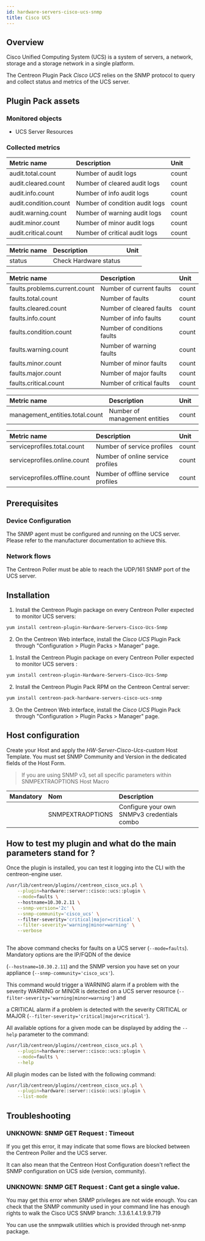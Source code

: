 ```yaml
---
id: hardware-servers-cisco-ucs-snmp
title: Cisco UCS
---
```


## Overview

Cisco Unified Computing System (UCS) is a system of servers, a network, storage and a storage network in a single platform.

The Centreon Plugin Pack *Cisco UCS* relies on the SNMP protocol to query and collect status and metrics of the UCS server.

## Plugin Pack assets

### Monitored objects

* UCS Server Resources

### Collected metrics 

<!--DOCUSAURUS_CODE_TABS-->

<!--Audit-Logs-->

| Metric name                  | Description                                | Unit  |
| :--------------------------- | :----------------------------------------- | :---- |
| audit.total.count            | Number of audit logs                       | count |
| audit.cleared.count          | Number of cleared audit logs               | count |                          
| audit.info.count             | Number of info audit logs                  | count |                      
| audit.condition.count        | Number of condition audit logs             | count |                             
| audit.warning.count          | Number of warning audit logs               | count |                            
| audit.minor.count            | Number of minor audit logs                 | count |                          
| audit.critical.count         | Number of critical audit logs              | count |                             

<!--Equipment-->

| Metric name | Description                                | Unit |
| :---------- | :----------------------------------------- | :--- |
| status      | Check Hardware status                      |      |

<!--Faults-->

| Metric name                   | Description                                | Unit  |
| :---------------------------- | :----------------------------------------- | :---- |
| faults.problems.current.count | Number of current faults                   | count |
| faults.total.count            | Number of faults                           | count |
| faults.cleared.count          | Number of cleared faults                   | count |
| faults.info.count             | Number of info faults                      | count |
| faults.condition.count        | Number of conditions faults                | count |
| faults.warning.count          | Number of warning faults                   | count |
| faults.minor.count            | Number of minor faults                     | count |
| faults.major.count            | Number of major faults                     | count |
| faults.critical.count         | Number of critical faults                  | count |

<!--Mgmt-Entities-->

| Metric name                     | Description                                | Unit  |
| :------------------------------ | :----------------------------------------- | :---- |
| management_entities.total.count | Number of management entities              | count |

<!--Service-Profile-->

| Metric name                   | Description                                | Unit  |
| :---------------------------- | :----------------------------------------- | :---- |
| serviceprofiles.total.count   | Number of service profiles                 | count |
| serviceprofiles.online.count  | Number of online service profiles          | count |
| serviceprofiles.offline.count | Number of offline service profiles         | count |


<!--END_DOCUSAURUS_CODE_TABS-->

## Prerequisites

### Device Configuration

The SNMP agent must be configured and running on the UCS server. Please refer to the manufacturer documentation to achieve this.

### Network flows

The Centreon Poller must be able to reach the UDP/161 SNMP port of the UCS server.

## Installation

<!--DOCUSAURUS_CODE_TABS-->

<!--Online IMP Licence & IT-100 Editions-->

1. Install the Centreon Plugin package on every Centreon Poller expected to monitor UCS servers:

```bash
yum install centreon-plugin-Hardware-Servers-Cisco-Ucs-Snmp
```

2. On the Centreon Web interface, install the *Cisco UCS* Plugin Pack through "Configuration > Plugin Packs > Manager" page.

<!--Offline IMP License-->

1. Install the Centreon Plugin package on every Centreon Poller expected to monitor UCS servers :

```bash
yum install centreon-plugin-Hardware-Servers-Cisco-Ucs-Snmp
```

2. Install the Centreon Plugin Pack RPM on the Centreon Central server:

```bash
yum install centreon-pack-hardware-servers-cisco-ucs-snmp
```

3. On the Centreon Web interface, install the *Cisco UCS* Plugin Pack through "Configuration > Plugin Packs > Manager" page.

<!--END_DOCUSAURUS_CODE_TABS-->

## Host configuration

Create your Host and apply the *HW-Server-Cisco-Ucs-custom* Host Template. You must set SNMP Community and Version in the dedicated fields of the Host Form. 

> If you are using SNMP v3, set all specific parameters within SNMPEXTRAOPTIONS Host Macro

| Mandatory   | Nom              | Description                                    |
| :---------- | :--------------- | :--------------------------------------------- |
|             | SNMPEXTRAOPTIONS | Configure your own SNMPv3 credentials combo    |


## How to test my plugin and what do the main parameters stand for ?

Once the plugin is installed, you can test it logging into the CLI with the centreon-engine user.

```bash
/usr/lib/centreon/plugins//centreon_cisco_ucs.pl \
    --plugin=hardware::server::cisco::ucs::plugin \
    --mode=faults \ 
    --hostname=10.30.2.11 \
    --snmp-version='2c' \
    --snmp-community='cisco_ucs' \ 
    --filter-severity='critical|major=critical' \
    --filter-severity='warning|minor=warning' \
    --verbose
    
```

The above command checks for faults on a UCS server (``` --mode=faults ```). Mandatory options are the IP/FQDN of the device 

(``` --hostname=10.30.2.11 ```) and the SNMP version you have set on your appliance (``` --snmp-community='cisco_ucs' ```).

This command would trigger a WARNING alarm if a problem with the severity WARNING or MINOR is detected on a UCS server resource  (``` --filter-severity='warning|minor=warning' ```) and

a CRITICAL alarm if a problem is detected with the severity CRITICAL or MAJOR (``` --filter-severity='critical|major=critical' ```).

All available options for a given mode can be displayed by adding the ``` --help ``` parameter to the command:

```bash
/usr/lib/centreon/plugins//centreon_cisco_ucs.pl \
    --plugin=hardware::server::cisco::ucs::plugin \
    --mode=faults \
    --help
```

All plugin modes can be listed with the following command:

```bash
/usr/lib/centreon/plugins//centreon_cisco_ucs.pl \
    --plugin=hardware::server::cisco::ucs::plugin \
    --list-mode 
```

## Troubleshooting

### UNKNOWN: SNMP GET Request : Timeout

If you get this error, it may indicate that some flows are blocked between the Centreon Poller and the UCS server. 

It can also mean that the Centreon Host Configuration doesn't reflect the SNMP configuration on UCS side (version, community). 

### UNKNOWN: SNMP GET Request : Cant get a single value.

You may get this error when SNMP privileges are not wide enough. You can check that the SNMP community used in your command line has enough rights to walk the Cisco UCS SNMP branch: .1.3.6.1.4.1.9.9.719 

You can use the snmpwalk utilities which is provided through net-snmp package. 